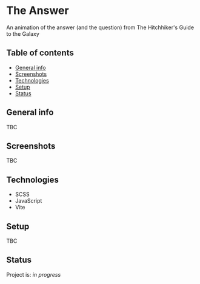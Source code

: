 # The Answer

An animation of the answer (and the question) from The Hitchhiker's Guide to the Galaxy

## Table of contents

- [General info](#general-info)
- [Screenshots](#screenshots)
- [Technologies](#technologies)
- [Setup](#setup)
- [Status](#status)

## General info

TBC

## Screenshots

TBC

## Technologies

- SCSS
- JavaScript
- Vite

## Setup

TBC

## Status

Project is: _in progress_
